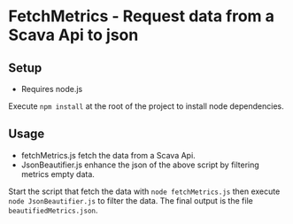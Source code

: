 # FetchMetrics - Request data from a Scava Api to json

## Setup
* Requires node.js

Execute `npm install` at the root of the project to install node dependencies.

## Usage
* fetchMetrics.js fetch the data from a Scava Api.
* JsonBeautifier.js enhance the json of the above script by filtering metrics empty data.

Start the script that fetch the data with `node fetchMetrics.js` then execute `node JsonBeautifier.js` to filter the data.
The final output is the file `beautifiedMetrics.json`.